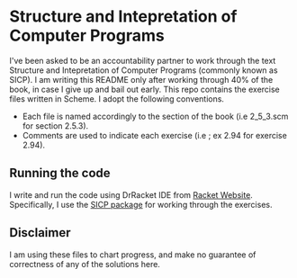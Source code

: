 # Structure and Intepretation of Computer Programs
I've been asked to be an accountability partner to work through the text Structure and Intepretation of Computer Programs (commonly known as SICP).
I am writing this README only after working through 40% of the book, in case I give up and bail out early. 
This repo contains the exercise files written in Scheme. I adopt the following conventions.
- Each file is named accordingly to the section of the book (i.e 2_5_3.scm for section 2.5.3). 
- Comments are used to indicate each exercise (i.e ; ex 2.94 for exercise 2.94).

## Running the code
I write and run the code using DrRacket IDE from [Racket Website](https://racket-lang.org/). 
Specifically, I use the [SICP package](https://docs.racket-lang.org/sicp-manual/) for working through the exercises.

## Disclaimer
I am using these files to chart progress, and make no guarantee of correctness of any of the solutions here.      

